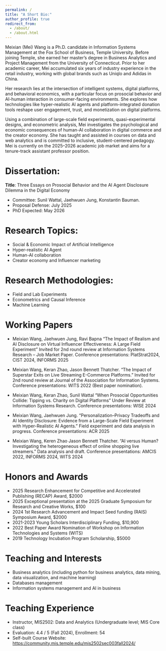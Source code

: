 ```yaml
---
permalink: /
title: "A Short Bio:"
author_profile: true
redirect_from: 
  - /about/
  - /about.html
---
```



Meixian (Mei) Wang is a Ph.D. candidate in Information Systems Management at the Fox School of Business, Temple University. Before joining Temple, she earned her master’s degree in Business Analytics and Project Management from the University of Connecticut. Prior to her academic career, Mei accumulated six years of industry experience in the retail industry, working with global brands such as Uniqlo and Adidas in China.

Her research lies at the intersection of intelligent systems, digital platforms, and behavioral economics, with a particular focus on prosocial behavior and AI-human interaction in consumer-facing environments. She explores how technologies like hyper-realistic AI agents and platform-integrated donation tools reshape user engagement, trust, and monetization on digital platforms.

Using a combination of large-scale field experiments, quasi-experimental designs, and econometric analysis, Mei investigates the psychological and economic consequences of human-AI collaboration in digital commerce and the creator economy. She has taught and assisted in courses on data and web analytics and is committed to inclusive, student-centered pedagogy. Mei is currently on the 2025–2026 academic job market and aims for a tenure-track assistant professor position.

Dissertation:
======
**Title**: Three Essays on Prosocial Behavior and the AI Agent Disclosure Dilemma in the Digital Economy

* Committee:  Sunil Wattal, Jaehwuen Jung, Konstantin Bauman.
* Proposal Defense: July 2025
* PhD Expected: May 2026

Research Topics:
======
* Social & Economic Impact of Artificial Intelligence
* Hyper-realistic AI Agent
* Human-AI collaboration
* Creator economy and Influencer marketing

Research Methodologies:
======
* Field and Lab Experiments
* Econometrics and Causal Inference
* Machine Learning

Working Papers
======
* Meixian Wang, Jaehwuen Jung, Ravi Bapna “The Impact of Realism and AI Disclosure on Virtual Influencer Effectiveness: A Large Field Experiment”
  Invited for 2nd round review at Information Systems Research – Job Market Paper.
  Conference presentations: PlatStrat2024, CIST 2024, INFORMS 2025
  
* Meixian Wang, Keran Zhao, Jason Bennett Thatcher. “The Impact of Superstar Exits on Live Streaming E-Commerce Platforms.”
  Invited for 2nd round review at Journal of the Association for Information Systems.
  Conference presentations: WITS 2022 (Best paper nomination).
  
* Meixian Wang, Keran Zhao, Sunil Wattal “When Prosocial Opportunities Collide: Tipping vs. Charity on Digital Platforms”
  Under Review at Information Systems Research.
  Conference presentations: WISE 2024
  
* Meixian Wang, Jaehwuen Jung. “Personalization–Privacy Tradeoffs and AI Identity Disclosure: Evidence from a Large-Scale Field Experiment with Hyper-Realistic AI Agents.”
  Field experiment and data analysis in progress.
  Conference presentations: ACR 2025
  
* Meixian Wang, Keren Zhao Jason Bennett Thatcher. “AI versus Human? Investigating the heterogeneous effect of online shopping live streamers.”
  Data analysis and draft.
  Conference presentations: AMCIS 2022, INFORMS 2024, WITS 2024

Honors and Awards
======
* 2025 Research Enhancement for Competitive and Accelerated Publishing (RECAP) Award, $2000
* 2025 Exceptional presentation at the 2025 Graduate Symposium for Research and Creative Works, $100
* 2024 1st Research Advancement and Impact Seed funding (RAIS) Symposium Award, $2000
* 2021-2023 Young Scholars Interdisciplinary Funding, $10,900
* 2022 Best Paper Award Nomination of Workshop on Information Technologies and Systems (WITS)
* 2019 Technology Incubation Program Scholarship, $5000

Teaching and Interests
======
* Business analytics (including python for business analytics, data mining, data visualization, and machine learning)
* Databases management
* Information systems management and AI in business

Teaching Experience
======
* Instructor, MIS2502: Data and Analytics (Undergraduate level; MIS Core class)
* Evaluation: 4.4 / 5 (Fall 2024), Enrollment: 54
* Self-built Course Website: https://community.mis.temple.edu/mis2502sec003fall2024/
